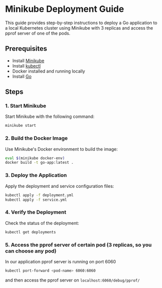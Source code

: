 # Minikube Deployment Guide

This guide provides step-by-step instructions to deploy a Go application to a local Kubernetes cluster
using Minikube with 3 replicas and access the pprof server of one of the pods.

## Prerequisites

- Install [Minikube](https://minikube.sigs.k8s.io/docs/start/)
- Install [kubectl](https://kubernetes.io/docs/tasks/tools/install-kubectl/)
- Docker installed and running locally
- Install [Go](https://golang.org/doc/install)

## Steps

### 1. Start Minikube

Start Minikube with the following command:

```bash
minikube start
```

### 2. Build the Docker Image
Use Minikube's Docker environment to build the image:

```bash
eval $(minikube docker-env)
docker build -t go-app:latest .
```

### 3. Deploy the Application

Apply the deployment and service configuration files:

```bash
kubectl apply -f deployment.yml
kubectl apply -f service.yml
```

### 4. Verify the Deployment

Check the status of the deployment:

```bash
kubectl get deployments
```

### 5. Access the pprof server of certain pod (3 replicas, so you can choose any pod)
In our application pprof server is running on port 6060

```bash
kubectl port-forward <pod-name> 6060:6060
```

and then access the pprof server on `localhost:6060/debug/pprof/`

